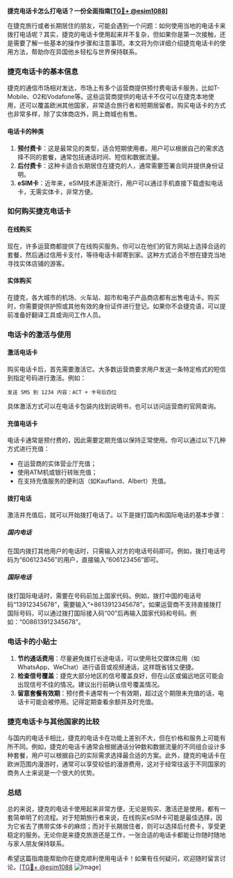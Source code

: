 **捷克电话卡怎么打电话？一份全面指南[[TG💪+ @esim1088](https://t.me/s/esim1088)]**

在捷克旅行或者长期居住的朋友，可能会遇到一个问题：如何使用当地的电话卡来拨打电话呢？其实，捷克的电话卡使用起来并不复杂，但如果你是第一次接触，还是需要了解一些基本的操作步骤和注意事项。本文将为你详细介绍捷克电话卡的使用方法，帮助你在异国他乡轻松与世界保持联系。

### **捷克电话卡的基本信息**

捷克的通信市场相对发达，市场上有多个运营商提供预付费电话卡服务，比如T-Mobile、O2和Vodafone等。这些运营商提供的电话卡不仅可以在捷克本地使用，还可以覆盖欧洲其他国家，非常适合旅行者和短期居留者。购买电话卡的方式也非常多样，除了实体商店外，网上商城也有售。

#### **电话卡的种类**
1. **预付费卡**：这是最常见的类型，适合短期使用者。用户可以根据自己的需求选择不同的套餐，通常包括通话时间、短信和数据流量。
2. **后付费卡**：这种卡适合长期居住在捷克的人，通常需要签署合同并提供身份证明。
3. **eSIM卡**：近年来，eSIM技术逐渐流行，用户可以通过手机直接下载虚拟电话卡，无需实体卡，非常方便。

### **如何购买捷克电话卡**

#### **在线购买**
现在，许多运营商都提供了在线购买服务。你可以在他们的官方网站上选择合适的套餐，然后通过信用卡支付，等待电话卡邮寄到家。这种方式适合不想在捷克当地寻找实体店铺的游客。

#### **实体购买**
在捷克，各大城市的机场、火车站、超市和电子产品商店都有出售电话卡。购买时，你需要提供护照或其他有效的身份证件进行登记。如果你不会捷克语，可以提前准备好翻译工具或询问工作人员。

### **电话卡的激活与使用**

#### **激活电话卡**
购买电话卡后，首先需要激活它。大多数运营商要求用户发送一条特定格式的短信到指定号码进行激活。例如：
```
发送 SMS 到 1234 内容：ACT + 卡号后四位
```
具体激活方式可以在电话卡包装内找到说明书，也可以访问运营商的官网查询。

#### **充值电话卡**
电话卡通常是预付费的，因此需要定期充值以保持正常使用。你可以通过以下几种方式进行充值：
- 在运营商的实体营业厅充值；
- 使用ATM机或银行转账充值；
- 在支持充值服务的便利店（如Kaufland、Albert）充值。

#### **拨打电话**
激活并充值后，就可以开始拨打电话了。以下是拨打国内和国际电话的基本步骤：

##### **国内电话**
在国内拨打其他用户的电话时，只需输入对方的电话号码即可。例如，拨打电话号码为“606123456”的用户，直接输入“606123456”即可。

##### **国际电话**
拨打国际电话时，需要在号码前加上国家代码。例如，拨打中国的电话号码“13912345678”，需要输入“+8613912345678”。如果运营商不支持直接拨打国际号码，可以通过拨打国际接入码“00”后再输入国家代码和号码。例如：“008613912345678”。

### **电话卡的小贴士**

1. **节约通话费用**：尽量避免拨打长途电话，可以使用社交媒体应用（如WhatsApp、WeChat）进行语音或视频通话，这样既省钱又便捷。
2. **检查信号覆盖**：捷克大部分地区的信号覆盖良好，但在山区或偏远地区可能会出现信号不佳的情况。建议出行前确认信号覆盖情况。
3. **留意套餐有效期**：预付费卡通常有一个有效期，超过这个期限未充值的话，电话卡可能会被停用。记得定期查看余额并及时充值。

### **捷克电话卡与其他国家的比较**

与国内的电话卡相比，捷克的电话卡在功能上差别不大，但在价格和服务上可能有所不同。例如，捷克的电话卡通常会根据通话分钟数和数据流量的不同组合设计多种套餐，用户可以根据自己的实际需求选择最合适的方案。此外，捷克的电话卡在欧洲范围内漫游时，通常可以享受较低的漫游费用，这对于经常往返于不同国家的商务人士来说是一个很大的优势。

### **总结**

总的来说，捷克的电话卡使用起来非常方便，无论是购买、激活还是使用，都有一套简单明了的流程。对于短期旅行者来说，在线购买eSIM卡可能是最佳选择，因为它省去了携带实体卡的麻烦；而对于长期居住者，则可以选择后付费卡，享受更稳定的服务。无论你是来捷克旅游还是工作，一张合适的电话卡都能让你随时随地与家人朋友保持联系。

希望这篇指南能帮助你在捷克顺利使用电话卡！如果有任何疑问，欢迎随时留言讨论。[[TG💪+ @esim1088](https://t.me/s/esim1088) ![Image](https://i.postimg.cc/4NQfJmqS/Snipaste-2025-05-13-00-14-12.png)]